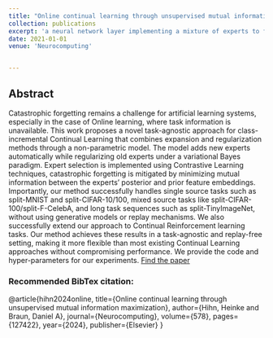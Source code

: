 ```yaml
---
title: "Online continual learning through unsupervised mutual information maximization"
collection: publications
excerpt: 'a neural network layer implementing a mixture of experts to facilitate continual learning'
date: 2021-01-01
venue: 'Neurocomputing'


---
```

## Abstract
Catastrophic forgetting remains a challenge for artificial learning systems, especially in the case of Online learning, where task information is unavailable. This work proposes a novel task-agnostic approach for class-incremental Continual Learning that combines expansion and regularization methods through a non-parametric model. The model adds new experts automatically while regularizing old experts under a variational Bayes paradigm. Expert selection is implemented using Contrastive Learning techniques, catastrophic forgetting is mitigated by minimizing mutual information between the experts’ posterior and prior feature embeddings. Importantly, our method successfully handles single source tasks such as split-MNIST and split-CIFAR-10/100, mixed source tasks like split-CIFAR-100/split-F-CelebA, and long task sequences such as split-TinyImageNet, without using generative models or replay mechanisms. We also successfully extend our approach to Continual Reinforcement learning tasks. Our method achieves these results in a task-agnostic and replay-free setting, making it more flexible than most existing Continual Learning approaches without compromising performance. We provide the code and hyper-parameters for our experiments.
[Find the paper](https://www.sciencedirect.com/science/article/pii/S0925231224001930)

### Recommended BibTex citation: 
@article{hihn2024online,
  title={Online continual learning through unsupervised mutual information maximization},
  author={Hihn, Heinke and Braun, Daniel A},
  journal={Neurocomputing},
  volume={578},
  pages={127422},
  year={2024},
  publisher={Elsevier}
}
